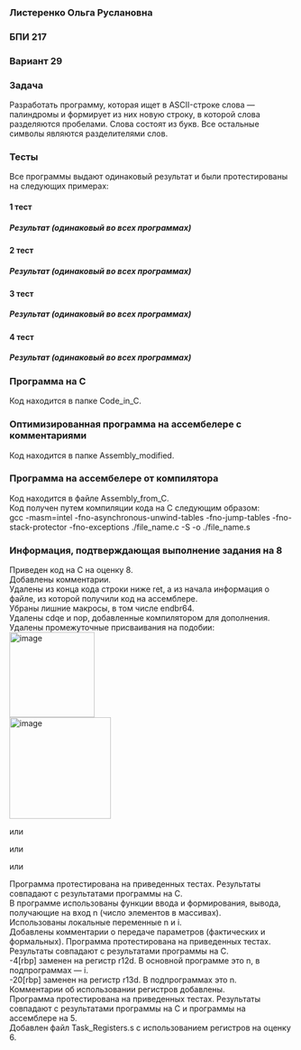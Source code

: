### Листеренко Ольга Руслановна ###
### БПИ 217 ###
  
### Вариант 29 ###
### Задача ###
Разработать программу, которая ищет в ASCII-строке слова — палиндромы и формирует из них новую строку, в которой слова разделяются пробелами. Слова состоят из букв. Все остальные символы являются разделителями слов.  
    
### Тесты ###
Все программы выдают одинаковый результат и были протестированы на следующих примерах:  
#### 1 тест ####
  
  
##### Результат (одинаковый во всех программах) #####
  

#### 2 тест ####
  
##### Результат (одинаковый во всех программах) #####
  

#### 3 тест ####
  
##### Результат (одинаковый во всех программах) #####
  

#### 4 тест ####
  
##### Результат (одинаковый во всех программах) #####
  
    
### Программа на C ###
Код находится в папке Code_in_C.  
  
### Оптимизированная программа на ассембелере с комментариями ### 
Код находится в папке Assembly_modified.  
   
### Программа на ассембелере от компилятора ### 
Код находится в файле Assembly_from_C.  
Код получен путем компиляции кода на C следующим образом:  
gcc -masm=intel -fno-asynchronous-unwind-tables -fno-jump-tables -fno-stack-protector -fno-exceptions ./file_name.c -S -o ./file_name.s
  
### Информация, подтверждающая выполнение задания на 8 ###
Приведен код на C на оценку 8.  
Добавлены комментарии.  
Удалены из конца кода строки ниже ret, а из начала информация о файле, из которой получили код на ассемблере.  
Убраны лишние макросы, в том числе endbr64.    
Удалены cdqe и nop, добавленные компилятором для дополнения.  
Удалены промежуточные присваивания на подобии:  
<img width="151" alt="image" src="https://user-images.githubusercontent.com/57359954/200162263-9bbf45f8-cef4-4c22-a298-bba1cd8c2154.png">  
<img width="180" alt="image" src="https://user-images.githubusercontent.com/57359954/200162287-fd5b32b1-9454-4762-a81c-19b18b748944.png">  

или  
  
или  
  
или  
  
Программа протестирована на приведенных тестах. Результаты совпадают с результатами программы на C.  
В программе использованы функции ввода и формирования, вывода, получающие на вход n (число элементов в массивах).  
Использованы локальные переменные n и i.  
Добавлены комментарии о передаче параметров (фактических и формальных).
Программа протестирована на приведенных тестах. Результаты совпадают с результатами программы на C.  
-4[rbp] заменен на регистр r12d. В основной программе это n, в подпрограммах — i.  
-20[rbp] заменен на регистр r13d. В подпрограммах это n.  
Комментарии об использовании регистров добавлены.  
Программа протестирована на приведенных тестах. Результаты совпадают с результатами программы на C и программы на ассемблере на 5.  
Добавлен файл Task_Registers.s с использованием регистров на оценку 6.
